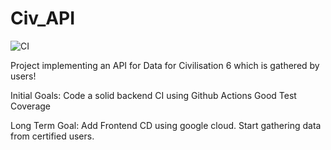 # Civ_API
![CI](https://github.com/Lunnaris01/Civ_API/actions/workflows/ci.yml/badge.svg)


Project implementing an API for Data for Civilisation 6 which is gathered by users!

Initial Goals:
Code a solid backend
CI using Github Actions
Good Test Coverage

Long Term Goal:
Add Frontend
CD using google cloud.
Start gathering data from certified users.

